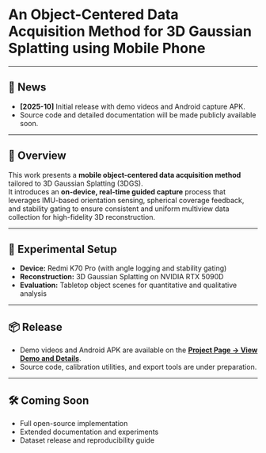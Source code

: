 # An Object-Centered Data Acquisition Method for 3D Gaussian Splatting using Mobile Phone

---

## 🔔 News
- **[2025-10]** Initial release with demo videos and Android capture APK.  
- Source code and detailed documentation will be made publicly available soon.

---

## 📘 Overview
This work presents a **mobile object-centered data acquisition method** tailored to 3D Gaussian Splatting (3DGS).  
It introduces an **on-device, real-time guided capture** process that leverages IMU-based orientation sensing, spherical coverage feedback, and stability gating to ensure consistent and uniform multiview data collection for high-fidelity 3D reconstruction.

---

## 🧪 Experimental Setup
- **Device:** Redmi K70 Pro (with angle logging and stability gating)  
- **Reconstruction:** 3D Gaussian Splatting on NVIDIA RTX 5090D  
- **Evaluation:** Tabletop object scenes for quantitative and qualitative analysis

---

## 📦 Release
- Demo videos and Android APK are available on the **[Project Page → View Demo and Details](https://zyz-nwpu.github.io/An-Object-Centered-Data-Acquisition-Method-for-3D-Gaussian-Splatting-using-Mobile-Phone/)**.  
- Source code, calibration utilities, and export tools are under preparation.

---

## 🛠️ Coming Soon
- Full open-source implementation  
- Extended documentation and experiments  
- Dataset release and reproducibility guide
